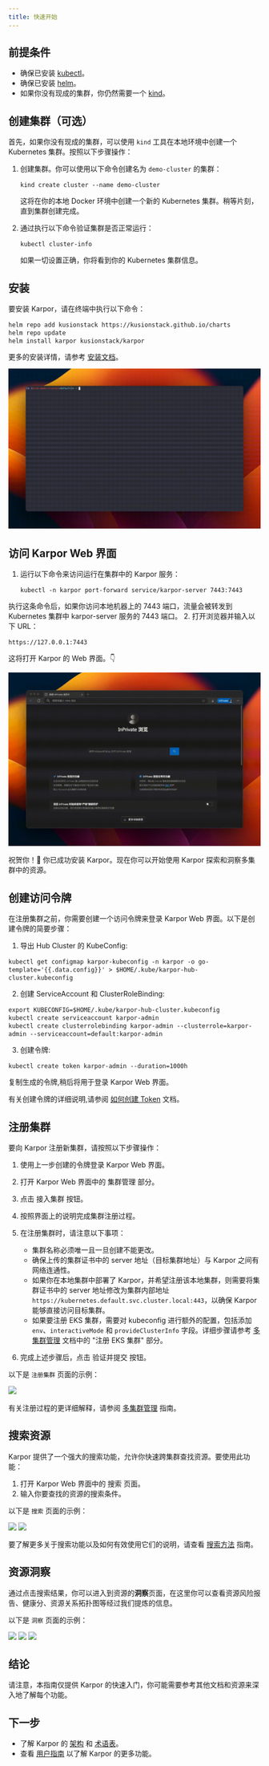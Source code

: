 ```yaml
---
title: 快速开始
---
```

## 前提条件

* 确保已安装 [kubectl](https://kubernetes.io/docs/tasks/tools/)。
* 确保已安装 [helm](https://helm.sh/docs/intro/install/)。
* 如果你没有现成的集群，你仍然需要一个 [kind](https://kind.sigs.k8s.io/docs/user/quick-start/#installation/)。

## 创建集群（可选）

首先，如果你没有现成的集群，可以使用 `kind` 工具在本地环境中创建一个 Kubernetes 集群。按照以下步骤操作：

1. 创建集群。你可以使用以下命令创建名为 `demo-cluster` 的集群：
   ```shell
   kind create cluster --name demo-cluster
   ```

   这将在你的本地 Docker 环境中创建一个新的 Kubernetes 集群。稍等片刻，直到集群创建完成。
2. 通过执行以下命令验证集群是否正常运行：
   ```shell
   kubectl cluster-info
   ```

   如果一切设置正确，你将看到你的 Kubernetes 集群信息。

## 安装

要安装 Karpor，请在终端中执行以下命令：

```shell
helm repo add kusionstack https://kusionstack.github.io/charts 
helm repo update
helm install karpor kusionstack/karpor
```

更多的安装详情，请参考 [安装文档](2-installation.md)。

![安装](./assets/2-installation/install.gif)

## 访问 Karpor Web 界面

1. 运行以下命令来访问运行在集群中的 Karpor 服务：
   ```shell
   kubectl -n karpor port-forward service/karpor-server 7443:7443
   ```

执行这条命令后，如果你访问本地机器上的 7443 端口，流量会被转发到 Kubernetes 集群中 karpor-server 服务的 7443 端口。
2. 打开浏览器并输入以下 URL：

```shell
https://127.0.0.1:7443 
```

这将打开 Karpor 的 Web 界面。👇

![在浏览器中打开](./assets/2-installation/open-in-browser.gif)

祝贺你！🎉 你已成功安装 Karpor。现在你可以开始使用 Karpor 探索和洞察多集群中的资源。

## 创建访问令牌

在注册集群之前，你需要创建一个访问令牌来登录 Karpor Web 界面。以下是创建令牌的简要步骤：

1. 导出 Hub Cluster 的 KubeConfig:

```shell
kubectl get configmap karpor-kubeconfig -n karpor -o go-template='{{.data.config}}' > $HOME/.kube/karpor-hub-cluster.kubeconfig
```

2. 创建 ServiceAccount 和 ClusterRoleBinding:

```shell
export KUBECONFIG=$HOME/.kube/karpor-hub-cluster.kubeconfig
kubectl create serviceaccount karpor-admin
kubectl create clusterrolebinding karpor-admin --clusterrole=karpor-admin --serviceaccount=default:karpor-admin
```

3. 创建令牌:

```shell
kubectl create token karpor-admin --duration=1000h
```

复制生成的令牌,稍后将用于登录 Karpor Web 界面。

有关创建令牌的详细说明,请参阅 [如何创建 Token](../3-user-guide/1-how-to-create-token.md) 文档。

## 注册集群

要向 Karpor 注册新集群，请按照以下步骤操作：

1. 使用上一步创建的令牌登录 Karpor Web 界面。
2. 打开 Karpor Web 界面中的 <kbd>集群管理</kbd> 部分。
3. 点击 <kbd>接入集群</kbd> 按钮。
4. 按照界面上的说明完成集群注册过程。

5. 在注册集群时，请注意以下事项：

   - 集群名称必须唯一且一旦创建不能更改。
   - 确保上传的集群证书中的 server 地址（目标集群地址）与 Karpor 之间有网络连通性。
   - 如果你在本地集群中部署了 Karpor，并希望注册该本地集群，则需要将集群证书中的 server 地址修改为集群内部地址 `https://kubernetes.default.svc.cluster.local:443`，以确保 Karpor 能够直接访问目标集群。
   - 如果要注册 EKS 集群，需要对 kubeconfig 进行额外的配置，包括添加 `env`、`interactiveMode` 和 `provideClusterInfo` 字段。详细步骤请参考 [多集群管理](../3-user-guide/2-multi-cluster-management.md) 文档中的 "注册 EKS 集群" 部分。

6. 完成上述步骤后，点击 <kbd>验证并提交</kbd> 按钮。

以下是 `注册集群` 页面的示例：

![](/karpor/assets/cluster-mng/cluster-mng-register-new-cluster.png)

有关注册过程的更详细解释，请参阅 [多集群管理](../3-user-guide/2-multi-cluster-management.md) 指南。

## 搜索资源

Karpor 提供了一个强大的搜索功能，允许你快速跨集群查找资源。要使用此功能：

1. 打开 Karpor Web 界面中的 <kbd>搜索</kbd> 页面。
2. 输入你要查找的资源的搜索条件。

以下是 `搜索` 页面的示例：

![](/karpor/assets/search/search-auto-complete.png)
![](/karpor/assets/search/search-result.png)

要了解更多关于搜索功能以及如何有效使用它们的说明，请查看 [搜索方法](../5-references/3-search-methods.md) 指南。

## 资源洞察

通过点击搜索结果，你可以进入到资源的**洞察**页面，在这里你可以查看资源风险报告、健康分、资源关系拓扑图等经过我们提炼的信息。

以下是 `洞察` 页面的示例：

![](/karpor/assets/insight/insight-home.png)
![](/karpor/assets/insight/insight-single-issue.png)
![](/karpor/assets/insight/insight-topology.png)

## 结论

请注意，本指南仅提供 Karpor 的快速入门，你可能需要参考其他文档和资源来深入地了解每个功能。

## 下一步

- 了解 Karpor 的 [架构](../concepts/architecture) 和 [术语表](../concepts/glossary)。
- 查看 [用户指南](../user-guide/multi-cluster-management) 以了解 Karpor 的更多功能。
